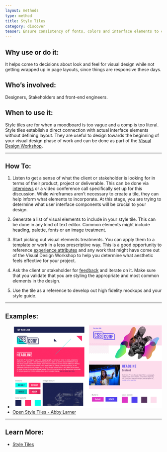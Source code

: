 ```yaml
---
layout: methods
type: method
title: Style Tiles
category: discover
teaser: Ensure consistency of fonts, colors and interface elements to communicate the essence of a visual brand for the web.
---
```


## Why use or do it:

It helps come to decisions about look and feel for visual design while not getting wrapped up in page layouts, since things are responsive these days.

## Who’s involved:

Designers, Stakeholders and front-end engineers.

## When to use it:

Style tiles are for when a moodboard is too vague and a comp is too literal. Style tiles establish a direct connection with actual interface elements without defining layout. They are useful to design towards the beginning of your visual design phase of work and can be done as part of the [Visual Design Workshop](/methods/visual-design-workshop/).

---

## How To:

1. Listen to get a sense of what the client or stakeholder is looking for in terms of their product, project or deliverable. This can be done via [interviews](/methods/interviews/) or a video conference call specifically set up for this discussion. While wireframes aren’t necessary to create a tile, they can help inform what elements to incorporate. At this stage, you are trying to determine what user interface components will be crucial to your design.

2. Generate a list of visual elements to include in your style tile. This can be done in any kind of text editor. Common elements might include heading, palette, fonts or an image treatment.

3. Start picking out visual elements treatments. You can apply them to a template or work in a less prescriptive way. This is a good opportunity to reference [experience attributes](/methods/experience-attributes/) and any work that might have come out of the Visual Design Workshop to help you determine what aesthetic feels effective for your project.

4. Ask the client or stakeholder for [feedback](/methods/feedback-session/) and iterate on it. Make sure that you validate that you are styling the appropriate and most common elements in the design.

5. Use the tile as a reference to develop out high fidelity mockups and your style guide.

---

## Examples:

* ![human spectrogram image](/img/methods/style-tiles/cssconf-style-tile.jpg)
* [Open Style Tiles - Abby Larner](https://github.com/abbylarner/open-tiles)

---

## Learn More:

* [Style Tiles](http://styletil.es)
